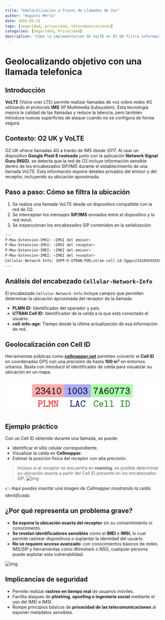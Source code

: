 ```yaml
---
title: "Geolocalizacion a Traves de Llamadas de Voz"
author: "Augusto Merlo"
date: 2025-05-21
tags: [seguridad, privacidad, telecomunicaciones]
categories: [Seguridad, Privacidad]
description: "Cómo la implementación de VoLTE en O2 UK filtra información sensible como ubicación, IMSI e IMEI durante las llamadas 4G a través del protocolo IMS."
---
```


# Geolocalizando objetivo con una llamada telefonica

## Introducción

**VoLTE** (Voice over LTE) permite realizar llamadas de voz sobre redes 4G utilizando el protocolo **IMS** (IP Multimedia Subsystem). Esta tecnología mejora la calidad de las llamadas y reduce la latencia, pero también introduce nuevas superficies de ataque cuando no se configura de forma segura.

## Contexto: O2 UK y VoLTE

O2 UK ofrece llamadas 4G a través de IMS desde 2017. Al usar un dispositivo **Google Pixel 8 rooteado** junto con la aplicación **Network Signal Guru (NSG)**, se detecta que la red de O2 incluye información sensible dentro de los encabezados SIP/IMS durante el establecimiento de una llamada VoLTE. Esta información expone detalles privados del emisor y del receptor, incluyendo su ubicación aproximada.

## Paso a paso: Cómo se filtra la ubicación

1. Se realiza una llamada VoLTE desde un dispositivo compatible con la red de O2.
2. Se interceptan los mensajes **SIP/IMS** enviados entre el dispositivo y la red móvil.
3. Se inspeccionan los encabezados SIP contenidos en la señalización:

```bash
---
P-Mav-Extension-IMSI: <IMSI del emisor>
P-Mav-Extension-IMSI: <IMSI del receptor>
P-Mav-Extension-IMEI: <IMEI del emisor>
P-Mav-Extension-IMEI: <IMEI del receptor>
Cellular-Network-Info: 3GPP-E-UTRAN-FDD;utran-cell-id-3gpp=23410XXXXXXX;cell-info-age=XXXXX
---
```

## Análisis del encabezado `Cellular-Network-Info`

El encabezado `Cellular-Network-Info` incluye campos que permiten determinar la ubicación aproximada del receptor de la llamada:

- **PLMN ID:** Identificador del operador y país.
- **UTRAN Cell ID:** Identificador de la celda a la que está conectado el usuario.
- **cell-info-age:** Tiempo desde la última actualización de esa información de red.

## Geolocalización con Cell ID

Herramientas públicas como [**cellmapper.net**](https://cellmapper.net) permiten convertir el **Cell ID** en coordenadas GPS con una precisión de hasta **100 m²** en entornos urbanos. Basta con introducir el identificador de celda para visualizar su ubicación en un mapa.

![img](/assets/img/cell-header-breakdown-ee1811a0608846ee73b1ff754a072b07.svg)

## Ejemplo práctico

Con un Cell ID obtenido durante una llamada, se puede:

- Identificar el sitio celular correspondiente.
- Visualizar la celda en **Cellmapper**.
- Estimar la posición física del receptor con alta precisión.

> Incluso si el receptor se encuentra en **roaming**, es posible determinar su ubicación exacta a partir del Cell ID presente en los encabezados SIP.
![img](/assets/img/cell-id-calculator.avif)

_👉 Aquí puedes insertar una imagen de Cellmapper mostrando la celda identificada._

## ¿Por qué representa un problema grave?

- **Se expone la ubicación exacta del receptor** sin su consentimiento ni conocimiento.
- **Se revelan identificadores sensibles** como el **IMEI** e **IMSI**, lo cual permite rastrear dispositivos o suplantar la identidad del usuario.
- **No se requiere acceso avanzado**: con conocimientos básicos de redes IMS/SIP y herramientas como Wireshark o NSG, cualquier persona puede explotar esta vulnerabilidad.

![img](/assets/img/cellmapper-sector.avif)

## Implicancias de seguridad

- Permite realizar **rastreo en tiempo real** de usuarios móviles.
- Facilita ataques de **phishing, spoofing o ingeniería social** mediante el uso del IMEI e IMSI.
- Rompe principios básicos de **privacidad de las telecomunicaciones** al exponer metadatos sensibles.

